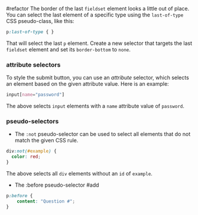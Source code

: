 #refactor 
The border of the last `fieldset` element looks a little out of place. You can select the last element of a specific type using the `last-of-type` CSS pseudo-class, like this:

```css
p:last-of-type { }
```

That will select the last `p` element. Create a new selector that targets the last `fieldset` element and set its `border-bottom` to `none`.


### attribute selectors
To style the submit button, you can use an _attribute_ selector, which selects an element based on the given attribute value. Here is an example:

```css
input[name="password"]
```

The above selects `input` elements with a `name` attribute value of `password`.


### pseudo-selectors

- The `:not` pseudo-selector can be used to select all elements that do not match the given CSS rule.

```css
div:not(#example) {
  color: red;
}
```

The above selects all `div` elements without an `id` of `example`.

- The :before pseudo-selector #add 
```css
p:before {
	content: "Question #";
}
```
